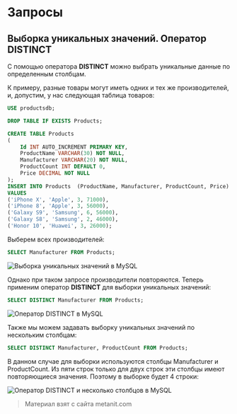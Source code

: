 # Запросы

## Выборка уникальных значений. Оператор DISTINCT

С помощью оператора **DISTINCT** можно выбрать уникальные данные по определенным столбцам.

К примеру, разные товары могут иметь одних и тех же производителей, и, допустим, у нас следующая таблица товаров:

```sql
USE productsdb;

DROP TABLE IF EXISTS Products;

CREATE TABLE Products
(
    Id INT AUTO_INCREMENT PRIMARY KEY,
    ProductName VARCHAR(30) NOT NULL,
    Manufacturer VARCHAR(20) NOT NULL,
    ProductCount INT DEFAULT 0,
    Price DECIMAL NOT NULL
);
INSERT INTO Products  (ProductName, Manufacturer, ProductCount, Price)
VALUES
('iPhone X', 'Apple', 3, 71000),
('iPhone 8', 'Apple', 3, 56000),
('Galaxy S9', 'Samsung', 6, 56000),
('Galaxy S8', 'Samsung', 2, 46000),
('Honor 10', 'Huawei', 3, 26000);
```

Выберем всех производителей:

```sql
SELECT Manufacturer FROM Products;
```

![Выборка уникальных значений в MySQL](https://metanit.com/sql/mysql/pics/4.1.png)

Однако при таком запросе производители повторяются. Теперь применим оператор **DISTINCT** для выборки уникальных значений:

```sql
SELECT DISTINCT Manufacturer FROM Products;
```

![Оператор DISTINCT в MySQL](https://metanit.com/sql/mysql/pics/4.2.png)

Также мы можем задавать выборку уникальных значений по нескольким столбцам:

```sql
SELECT DISTINCT Manufacturer, ProductCount FROM Products;
```

В данном случае для выборки используются столбцы Manufacturer и ProductCount. Из пяти строк только для двух строк эти столбцы имеют повторяющиеся значения. Поэтому в выборке будет 4 строки:

![Оператор DISTINCT и несколько столбцов в MySQL](https://metanit.com/sql/mysql/pics/4.3.png)


> Материал взят с сайта metanit.com